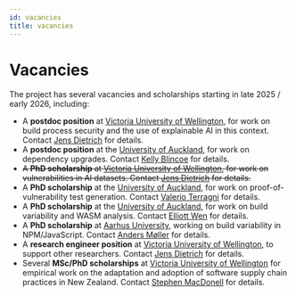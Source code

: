 ```yaml
---
id: vacancies
title: vacancies
---
```



# Vacancies

The project has several vacancies and scholarships starting in late 2025 / early 2026, including: 

- A **postdoc position** at [Victoria University of Wellington](https://www.wgtn.ac.nz/), for work on build process security and the use of explainable AI in this context. Contact [Jens Dietrich](https://people.wgtn.ac.nz/jens.dietrich/) for details.
- A **postdoc position** at the [University of Auckland](https://www.auckland.ac.nz/en.html), for work on dependency upgrades. Contact [Kelly Blincoe](https://profiles.auckland.ac.nz/k-blincoe/) for details.
- <del> A **PhD scholarship** at [Victoria University of Wellington](https://www.wgtn.ac.nz/), for work on vulnerabilities in AI datasets. Contact [Jens Dietrich](https://people.wgtn.ac.nz/jens.dietrich/) for details.</del>  
- A **PhD scholarship** at the [University of Auckland](https://www.auckland.ac.nz/en.html), for work on proof-of-vulnerability test generation. Contact [Valerio Terragni](https://profiles.auckland.ac.nz/v-terragni) for details.  
- A **PhD scholarship** at the [University of Auckland](https://www.auckland.ac.nz/en.html), for work on build variability and WASM analysis. Contact [Elliott Wen](https://profiles.auckland.ac.nz/elliott-wen) for details. 
- A **PhD scholarship** at [Aarhus University](https://international.au.dk/), working on build variability in NPM/JavaScript. Contact [Anders Møller](https://cs.au.dk/~amoeller/) for details. 
- A **research engineer position** at [Victoria University of Wellington](https://www.wgtn.ac.nz/), to support other researchers. Contact [Jens Dietrich](https://people.wgtn.ac.nz/jens.dietrich/) for details.
- Several **MSc/PhD scholarships** at [Victoria University of Wellington](https://www.wgtn.ac.nz/) for empirical work on the adaptation and adoption of software supply chain practices in New Zealand. Contact [Stephen MacDonell](https://people.wgtn.ac.nz/stephen.macdonell) for details. 
